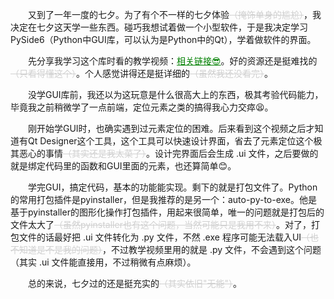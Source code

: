 &emsp;&emsp;又到了一年一度的七夕。为了有个不一样的七夕体验<a style="text-decoration: line-through;color: #d0d0d0;">（掩饰单身的尴尬）</a>，我决定在七夕这天学一些东西。碰巧我想试着做一个小型软件，于是我决定学习PySide6（Python中GUI库，可以认为是Python中的Qt），学着做软件的界面。

&emsp;&emsp;先分享我学习这个库时看的教学视频：<a style="color: #008000;" href="https://www.bilibili.com/video/BV1c84y1N7iL/?spm_id_from=333.1007.top_right_bar_window_default_collection.content.click&amp;vd_source=3aa36fe5332c3a1abbd4eadd1053a0d0" target="_blank">相关链接😎</a>。好的资源还是挺难找的<a style="text-decoration: line-through;color: #d0d0d0;">（只看得懂这个）</a>。个人感觉讲得还是挺详细的<a style="text-decoration: line-through;color: #d0d0d0;">（虽然我还没看完）</a>。

&emsp;&emsp;没学GUI库前，我还以为这玩意是什么很高大上的东西，极其考验代码能力，毕竟我之前稍微学了一点前端，定位元素之类的搞得我心力交瘁😫。

&emsp;&emsp;刚开始学GUI时，也确实遇到过元素定位的困难。后来看到这个视频之后才知道有Qt Designer这个工具，这个工具可以快速设计界面，省去了元素定位这个极其恶心的事情<a style="text-decoration: line-through;color: #d0d0d0;">（其实还是我太菜了）</a>。设计完界面后会生成 .ui 文件，之后要做的就是绑定代码里的函数和GUI里面的元素，也还算简单😊。

&emsp;&emsp;学完GUI，搞定代码，基本的功能能实现。剩下的就是打包文件了。Python的常用打包插件是pyinstaller，但是我推荐的是另一个：auto-py-to-exe。他是基于pyinstaller的图形化操作打包插件，用起来很简单，唯一的问题就是打包后的文件太大了<a style="text-decoration: line-through;color: #d0d0d0;">（虽然pyinstaller也有这个问题，当然可能只是我用不来）</a>。对了，打包文件的话最好把 .ui 文件转化为 .py 文件，不然 .exe 程序可能无法载入UI<a style="text-decoration: line-through;color: #d0d0d0;">（也不知道是不是我的问题）</a>，不过教学视频里用的就是 .py 文件，不会遇到这个问题（其实 .ui 文件能直接用，不过稍微有点麻烦）。

&emsp;&emsp;总的来说，七夕过的还是挺充实的<a style="text-decoration: line-through;color: #d0d0d0;">（其实依旧"无能"）</a>。
